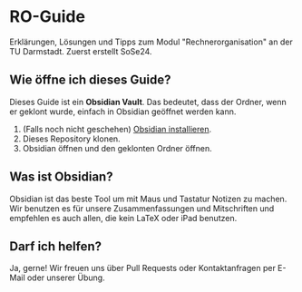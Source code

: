 # RO-Guide
Erklärungen, Lösungen und Tipps zum Modul "Rechnerorganisation" an der TU Darmstadt. Zuerst erstellt SoSe24.
## Wie öffne ich dieses Guide?
Dieses Guide ist ein **Obsidian Vault**. Das bedeutet, dass der Ordner, wenn er geklont wurde, einfach in Obsidian geöffnet werden kann.
1. (Falls noch nicht geschehen) [Obsidian installieren](https://obsidian.md).
2. Dieses Repository klonen.
3. Obsidian öffnen und den geklonten Ordner öffnen.
## Was ist Obsidian?
Obsidian ist das beste Tool um mit Maus und Tastatur Notizen zu machen. Wir benutzen es für unsere Zusammenfassungen und Mitschriften und empfehlen es auch allen, die kein LaTeX oder iPad benutzen.
## Darf ich helfen?
Ja, gerne! Wir freuen uns über Pull Requests oder Kontaktanfragen per E-Mail oder unserer Übung.
